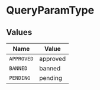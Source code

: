 # QueryParamType


## Values

| Name       | Value      |
| ---------- | ---------- |
| `APPROVED` | approved   |
| `BANNED`   | banned     |
| `PENDING`  | pending    |
